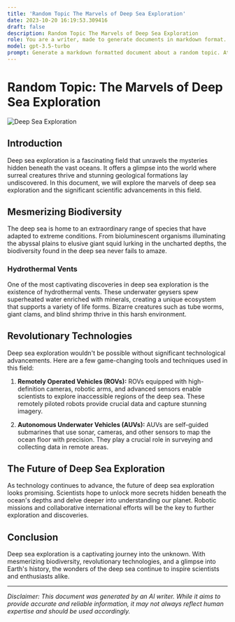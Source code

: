 ```yaml
---
title: 'Random Topic The Marvels of Deep Sea Exploration'
date: 2023-10-20 16:19:53.309416
draft: false
description: Random Topic The Marvels of Deep Sea Exploration
role: You are a writer, made to generate documents in markdown format. It is very important that all of the documents you generate are in valid markdown format.
model: gpt-3.5-turbo
prompt: Generate a markdown formatted document about a random topic. At the bottom, include a disclaimer explaining that the document was generated by you. The first line of the document should be the title. Make sure that the entire document is in proper markdown format, using a mix of various tags to make the document visually appealing.
---
```


# Random Topic: The Marvels of Deep Sea Exploration

![Deep Sea Exploration](https://example.com/deep-sea-exploration.jpg)

## Introduction

Deep sea exploration is a fascinating field that unravels the mysteries hidden beneath the vast oceans. It offers a glimpse into the world where surreal creatures thrive and stunning geological formations lay undiscovered. In this document, we will explore the marvels of deep sea exploration and the significant scientific advancements in this field.

## Mesmerizing Biodiversity

The deep sea is home to an extraordinary range of species that have adapted to extreme conditions. From bioluminescent organisms illuminating the abyssal plains to elusive giant squid lurking in the uncharted depths, the biodiversity found in the deep sea never fails to amaze.

### Hydrothermal Vents

One of the most captivating discoveries in deep sea exploration is the existence of hydrothermal vents. These underwater geysers spew superheated water enriched with minerals, creating a unique ecosystem that supports a variety of life forms. Bizarre creatures such as tube worms, giant clams, and blind shrimp thrive in this harsh environment.

## Revolutionary Technologies

Deep sea exploration wouldn't be possible without significant technological advancements. Here are a few game-changing tools and techniques used in this field:

1. **Remotely Operated Vehicles (ROVs):** ROVs equipped with high-definition cameras, robotic arms, and advanced sensors enable scientists to explore inaccessible regions of the deep sea. These remotely piloted robots provide crucial data and capture stunning imagery.

2. **Autonomous Underwater Vehicles (AUVs):** AUVs are self-guided submarines that use sonar, cameras, and other sensors to map the ocean floor with precision. They play a crucial role in surveying and collecting data in remote areas.

## The Future of Deep Sea Exploration

As technology continues to advance, the future of deep sea exploration looks promising. Scientists hope to unlock more secrets hidden beneath the ocean's depths and delve deeper into understanding our planet. Robotic missions and collaborative international efforts will be the key to further exploration and discoveries.

## Conclusion

Deep sea exploration is a captivating journey into the unknown. With mesmerizing biodiversity, revolutionary technologies, and a glimpse into Earth's history, the wonders of the deep sea continue to inspire scientists and enthusiasts alike.

---

*Disclaimer: This document was generated by an AI writer. While it aims to provide accurate and reliable information, it may not always reflect human expertise and should be used accordingly.*